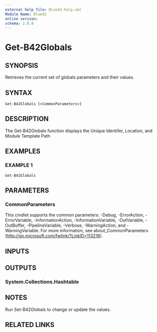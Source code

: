```yaml
---
external help file: Blue42-help.xml
Module Name: Blue42
online version:
schema: 2.0.0
---
```


# Get-B42Globals

## SYNOPSIS
Retrieves the current set of globals parameters and their values.

## SYNTAX

```
Get-B42Globals [<CommonParameters>]
```

## DESCRIPTION
The Get-B42Globals function displays the Unique Identifer, Location, and Module Template Path

## EXAMPLES

### EXAMPLE 1
```
Get-B42Globals
```

## PARAMETERS

### CommonParameters
This cmdlet supports the common parameters: -Debug, -ErrorAction, -ErrorVariable, -InformationAction, -InformationVariable, -OutVariable, -OutBuffer, -PipelineVariable, -Verbose, -WarningAction, and -WarningVariable.
For more information, see about_CommonParameters (http://go.microsoft.com/fwlink/?LinkID=113216).

## INPUTS

## OUTPUTS

### System.Collections.Hashtable
## NOTES
Run Set-B42Globals to change or update the values.

## RELATED LINKS
